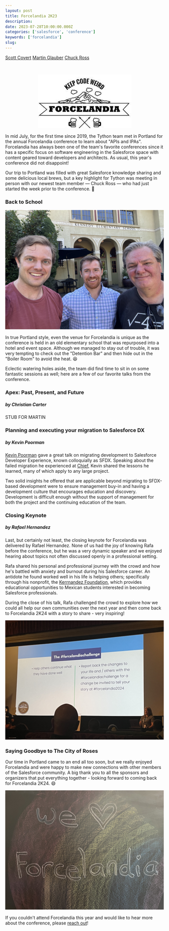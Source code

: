 ```yaml
---
layout: post
title: Forcelandia 2K23
description:
date: 2023-07-28T10:00:00.000Z
categories: ['salesforce', 'conference']
keywords: ['forcelandia']
slug:
---
```


[Scott Covert](https://www.linkedin.com/in/scottbcovert/) [Martin Glauber](https://www.linkedin.com/in/martin-glauber-583b143a/) [Chuck Ross](https://www.linkedin.com/in/chivalry/)

<br/>

<p align="center">
  <img alt="Forcelandia-Logo" src="/images/2023-07-28-forcelandia-2k23-forcelandia-logo.jpeg" />
</p>

In mid July, for the first time since 2019, the Tython team met in Portland for the annual Forcelandia conference to learn about "APIs and IPAs". Forcelandia has always been one of the team's favorite conferences since it has a specific focus on software engineering in the Salesforce space with content geared toward developers and architects. As usual, this year's conference did not disappoint!

Our trip to Portland was filled with great Salesforce knowledge sharing and some delicious local brews, but a key highlight for Tython was meeting in person with our newest team member &mdash; Chuck Ross &mdash; who had just started the week prior to the conference. :wave:

### Back to School

![McMenamins-Kennedy-School](/images/2023-07-28-forcelandia-2k23-mcmenamins-kennedy-school.jpeg)

In true Portland style, even the venue for Forcelandia is unique as the conference is held in an old elementary school that was repurposed into a hotel and event space. Although we managed to stay out of trouble, it was very tempting to check out the "Detention Bar" and then hide out in the "Boiler Room" to avoid the heat. :laughing:

Eclectic watering holes aside, the team did find time to sit in on some fantastic sessions as well; here are a few of our favorite talks from the conference.

### Apex: Past, Present, and Future
##### by Christian Carter

STUB FOR MARTIN

### Planning and executing your migration to Salesforce DX
##### by Kevin Poorman

[Kevin Poorman](https://twitter.com/codefriar) gave a great talk on migrating development to Salesforce Developer Experience, known colloquially as SFDX. Speaking about the failed migration he experienced at [Chief](chief.com), Kevin shared the lessons he learned, many of which apply to any large project.

Two solid insights he offered that are applicable beyond migrating to SFDX-based development were to ensure management buy-in and having a development culture that encourages education and discovery. Development is difficult enough without the support of management for both the project and the continuing education of the team.

### Closing Keynote
##### by Rafael Hernandez

Last, but certainly not least, the closing keynote for Forcelandia was delivered by Rafael Hernandez. None of us had the joy of knowing Rafa before the conference, but he was a very dynamic speaker and we enjoyed hearing about topics not often discussed openly in a professional setting.

Rafa shared his personal and professional journey with the crowd and how he's battled with anxiety and burnout during his Salesforce career. An antidote he found worked well in his life is helping others; specifically through his nonprofit, the [Kerrnandez Foundation](https://kerrnandez.org/), which provides educational opportunities to Mexican students interested in becoming Salesforce professionals.

During the close of his talk, Rafa challenged the crowd to explore how we could all help our own communities over the next year and then come back to Forcelandia 2K24 with a story to share - very inspiring!

![Forcelandia-Challenge](/images/2023-07-28-forcelandia-2k23-forcelandia-challenge.jpeg)

### Saying Goodbye to The City of Roses

Our time in Portland came to an end all too soon, but we really enjoyed Forcelandia and were happy to make new connections with other members of the Salesforce community. A big thank you to all the sponsors and organizers that put everything together - looking forward to coming back for Forcelandia 2K24. :smile:

![We-Love-Forcelandia](/images/2023-07-28-forcelandia-2k23-we-love-forcelandia.jpeg)

If you couldn't attend Forcelandia this year and would like to hear more about the conference, please [reach out](mailto:support@tython.co)!